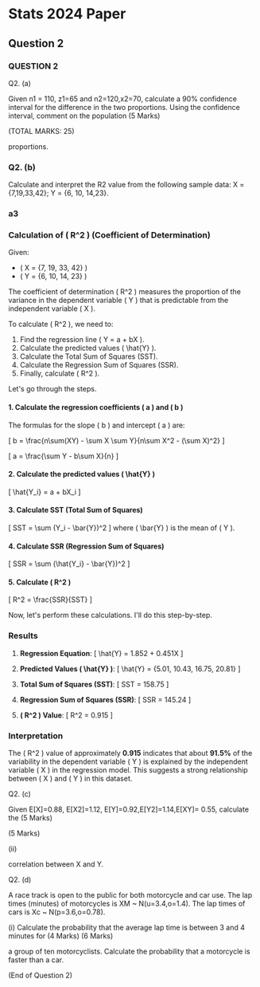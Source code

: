 
# Stats 2024 Paper

## Question 2

### QUESTION 2

Q2. (a)

Given n1 = 110, z1=65 and n2=120,x2=70, calculate a 90% confidence interval for the
difference in the two proportions. Using the confidence interval, comment on the population
(5 Marks)

(TOTAL MARKS: 25)

proportions.

### Q2. (b)

Calculate and interpret the R2 value from the following sample data:
X = {7,19,33,42}; Y = {6, 10, 14,23}.

### a3

### Calculation of \( R^2 \) (Coefficient of Determination)

Given:
- \( X = \{7, 19, 33, 42\} \)
- \( Y = \{6, 10, 14, 23\} \)

The coefficient of determination \( R^2 \) measures the proportion of the variance in the dependent variable \( Y \) that is predictable from the independent variable \( X \).

To calculate \( R^2 \), we need to:
1. Find the regression line \( Y = a + bX \).
2. Calculate the predicted values \( \hat{Y} \).
3. Calculate the Total Sum of Squares (SST).
4. Calculate the Regression Sum of Squares (SSR).
5. Finally, calculate \( R^2 \).

Let's go through the steps.

#### 1. Calculate the regression coefficients \( a \) and \( b \)

The formulas for the slope \( b \) and intercept \( a \) are:

\[
b = \frac{n\sum(XY) - \sum X \sum Y}{n\sum X^2 - (\sum X)^2}
\]

\[
a = \frac{\sum Y - b\sum X}{n}
\]

#### 2. Calculate the predicted values \( \hat{Y} \)
\[
\hat{Y_i} = a + bX_i
\]

#### 3. Calculate SST (Total Sum of Squares)
\[
SST = \sum (Y_i - \bar{Y})^2
\]
where \( \bar{Y} \) is the mean of \( Y \).

#### 4. Calculate SSR (Regression Sum of Squares)
\[
SSR = \sum (\hat{Y_i} - \bar{Y})^2
\]

#### 5. Calculate \( R^2 \)
\[
R^2 = \frac{SSR}{SST}
\]

Now, let's perform these calculations. I'll do this step-by-step.

### Results

1. **Regression Equation**: 
   \[
   \hat{Y} = 1.852 + 0.451X
   \]
   
2. **Predicted Values \( \hat{Y} \)**:
   \[
   \hat{Y} = \{5.01, 10.43, 16.75, 20.81\}
   \]

3. **Total Sum of Squares (SST)**: 
   \[
   SST = 158.75
   \]

4. **Regression Sum of Squares (SSR)**:
   \[
   SSR = 145.24
   \]

5. **\( R^2 \) Value**: 
   \[
   R^2 = 0.915
   \]

### Interpretation

The \( R^2 \) value of approximately **0.915** indicates that about **91.5%** of the variability in the dependent variable \( Y \) is explained by the independent variable \( X \) in the regression model. This suggests a strong relationship between \( X \) and \( Y \) in this dataset.

Q2. (c)

Given E[X]=0.88, E[X2]=1.12, E[Y]=0.92,E[Y2]=1.14,E[XY]= 0.55, calculate the
(5 Marks)

(5 Marks)

(ii)

correlation between X and Y.

Q2. (d)

A race track is open to the public for both motorcycle and car use. The lap times (minutes) of
motorcycles is XM ~ N(u=3.4,o=1.4). The lap times of cars is Xc ~ N(p=3.6,o=0.78).

(i) Calculate the probability that the average lap time is between 3 and 4 minutes for
(4 Marks)
(6 Marks)

a group of ten motorcyclists.
Calculate the probability that a motorcycle is faster than a car.

(End of Question 2)